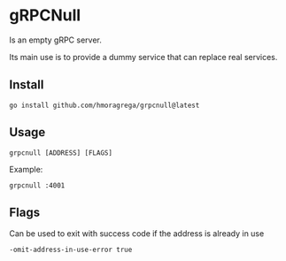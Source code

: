 # gRPCNull

Is an empty gRPC server.

Its main use is to provide a dummy service that can replace real services.

## Install
```
go install github.com/hmoragrega/grpcnull@latest
```

## Usage
```
grpcnull [ADDRESS] [FLAGS]
```

Example:
```
grpcnull :4001
```

## Flags
Can be used to exit with success code if the address is already in use
```
-omit-address-in-use-error true
```


